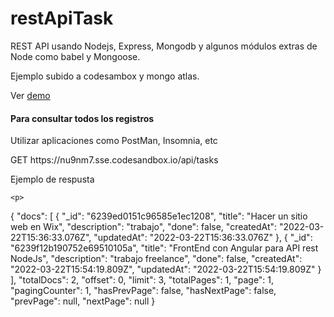 # restApiTask

REST API usando Nodejs, Express, Mongodb y algunos módulos extras de Node como babel y Mongoose.

<p>Ejemplo subido a codesambox y mongo atlas.</p>

Ver <a href="https://nu9nm7.sse.codesandbox.io/api/tasks" target="_blank">demo</a>  


<article>
	<h4>Para consultar todos los registros</h4>
	<P>Utilizar aplicaciones como PostMan, Insomnia, etc</p>
<div>
  GET https://nu9nm7.sse.codesandbox.io/api/tasks
</div>
<P>Ejemplo de respusta</p>
	
	<p>
  {
	"docs": [
		{
			"_id": "6239ed0151c96585e1ec1208",
			"title": "Hacer un sitio web en Wix",
			"description": "trabajo",
			"done": false,
			"createdAt": "2022-03-22T15:36:33.076Z",
			"updatedAt": "2022-03-22T15:36:33.076Z"
		},
		{
			"_id": "6239f12b190752e69510105a",
			"title": "FrontEnd con Angular para API rest NodeJs",
			"description": "trabajo freelance",
			"done": false,
			"createdAt": "2022-03-22T15:54:19.809Z",
			"updatedAt": "2022-03-22T15:54:19.809Z"
		}
	],
	"totalDocs": 2,
	"offset": 0,
	"limit": 3,
	"totalPages": 1,
	"page": 1,
	"pagingCounter": 1,
	"hasPrevPage": false,
	"hasNextPage": false,
	"prevPage": null,
	"nextPage": null
}
	</p>
</article>
